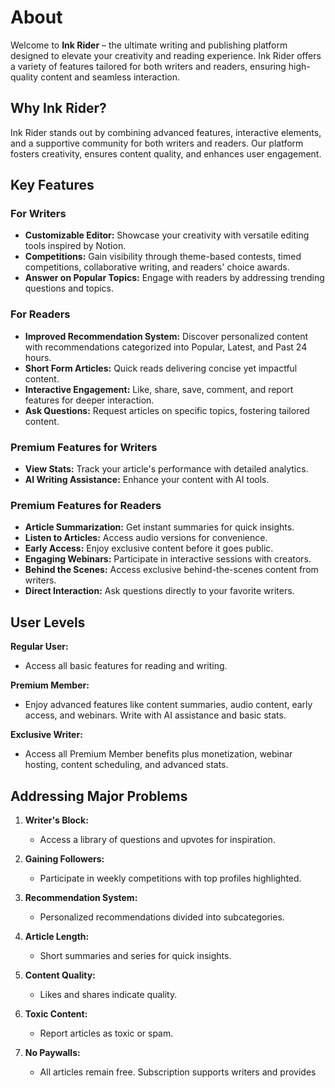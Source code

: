 <!-- # ![Ink Rider](path-to-cover-image) -->

# About

Welcome to **Ink Rider** – the ultimate writing and publishing platform designed to elevate your creativity and reading experience. Ink Rider offers a variety of features tailored for both writers and readers, ensuring high-quality content and seamless interaction.

## Why Ink Rider?

Ink Rider stands out by combining advanced features, interactive elements, and a supportive community for both writers and readers. Our platform fosters creativity, ensures content quality, and enhances user engagement.

## Key Features

### For Writers

- **Customizable Editor:** Showcase your creativity with versatile editing tools inspired by Notion.
- **Competitions:** Gain visibility through theme-based contests, timed competitions, collaborative writing, and readers' choice awards.
- **Answer on Popular Topics:** Engage with readers by addressing trending questions and topics.

### For Readers

- **Improved Recommendation System:** Discover personalized content with recommendations categorized into Popular, Latest, and Past 24 hours.
- **Short Form Articles:** Quick reads delivering concise yet impactful content.
- **Interactive Engagement:** Like, share, save, comment, and report features for deeper interaction.
- **Ask Questions:** Request articles on specific topics, fostering tailored content.

### Premium Features for Writers

- **View Stats:** Track your article's performance with detailed analytics.
- **AI Writing Assistance:** Enhance your content with AI tools.

### Premium Features for Readers

- **Article Summarization:** Get instant summaries for quick insights.
- **Listen to Articles:** Access audio versions for convenience.
- **Early Access:** Enjoy exclusive content before it goes public.
- **Engaging Webinars:** Participate in interactive sessions with creators.
- **Behind the Scenes:** Access exclusive behind-the-scenes content from writers.
- **Direct Interaction:** Ask questions directly to your favorite writers.

## User Levels

**Regular User:**

- Access all basic features for reading and writing.

**Premium Member:**

- Enjoy advanced features like content summaries, audio content, early access, and webinars. Write with AI assistance and basic stats.

**Exclusive Writer:**

- Access all Premium Member benefits plus monetization, webinar hosting, content scheduling, and advanced stats.

## Addressing Major Problems

1. **Writer's Block:**

   - Access a library of questions and upvotes for inspiration.

2. **Gaining Followers:**

   - Participate in weekly competitions with top profiles highlighted.

3. **Recommendation System:**

   - Personalized recommendations divided into subcategories.

4. **Article Length:**

   - Short summaries and series for quick insights.

5. **Content Quality:**

   - Likes and shares indicate quality.

6. **Toxic Content:**

   - Report articles as toxic or spam.

7. **No Paywalls:**
   - All articles remain free. Subscription supports writers and provides
